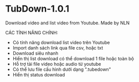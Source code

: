 # TubDown-1.0.1
Download video and list video from Youtube. Made by NLN

CÁC TÍNH NĂNG CHÍNH:

- Có tính năng download list video trên Youtube
- Import danh sách link qua file csv, hoặc txt
- Download siêu nhanh
- Hiển thị list download có thể download 1 file hoặc toàn bộ
- Hỗ trợ tải file video hoặc audio từ youtube
- Có thể lưu file cấu hình dưới dạng ".tubedown"
- Hiển thị status download
